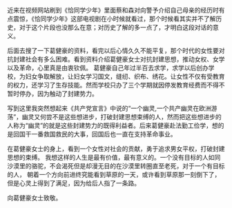 近来在视频网站刷到《恰同学少年》里面蔡和森对向警予介绍自己母亲的经历时有点震惊，《恰同学少年》这部电视剧在小时候就看过，那个时候看其实并不了解历史，对于这个片段也没那么在意；对历史了解的多一点了，才明白这段对话的意义。

后面去搜了一下葛健豪的资料，看完以后心情久久不能平复，那个时代的女性要对抗封建社会有多么困难。看到资料介绍葛健豪女士对抗封建思想，推动女权、女学以及革命，心里真是由衷钦佩。
葛健豪自己年过半百去求学，求学以后创办学校，为妇女争取解放，让妇女学习国文，缝纫、织布、绣花。让女性不仅有受教育的权力，还学习了生存技能。然而学校只办了三个学期就因停发教育经费而不得不暂时停办，因为触动了封建势力。

写到这里我突然想起来《共产党宣言》中说的“一个幽灵,一个共产幽灵在欧洲游荡”，幽灵又何尝不是这些想进步，打破封建思想束缚的人，然而把这些想进步的人称为“幽灵”的就是这些封建势力的既得利益者。后来葛健豪赴法勤工俭学，想的是回国干一番救国救民的大事，回国后也一直在支持革命事业。

在葛健豪女士的身上，看到一个女性对社会的贡献，勇于追求男女平权，打破封建思想的束缚。
我想这样的人生是最有价值，最有意义的。一个没有目标的人如同沙漠里的骆驼，不会渴死但是却漫无目的在沙漠里转圈直至老死，对于一个有目标的人，
朝着一个方向前进终究能看到草原的一天，或许看到草原那一刻倒下了，但是心灵上得到了满足，因为给后人指了一条路。

向葛健豪女士致敬。
